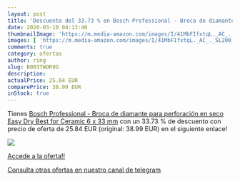 ```yaml
---
layout: post
title: 'Descuento del 33.73 % en Bosch Professional - Broca de diamante p'
date: 2020-03-10 04:13:40
thumbnailImage: 'https://m.media-amazon.com/images/I/41MbFIfxtqL._AC_._SL200_.jpg'
images: [ 'https://m.media-amazon.com/images/I/41MbFIfxtqL._AC_._SL200_.jpg' ]
comments: true
category: ofertas
author: ring
slug: B003TWOR9G
description:
actualPrice: 25.84 EUR
comparePrice: 38.99 EUR
inStock: true
---
```


Tienes [Bosch Professional - Broca de diamante para perforación en seco Easy Dry Best for Ceramic  6 x 33 mm](https://www.amazon.com/dp/B003TWOR9G/?tag=redken08-20) con un 33.73 % de descuento con precio de oferta de 25.84 EUR (original: 38.99 EUR) en el siguiente enlace!

[![](https://m.media-amazon.com/images/I/41MbFIfxtqL._AC_._SL200_.jpg)](https://www.amazon.com/dp/B003TWOR9G/?tag=redken08-20)

[Accede a la oferta!!](https://www.amazon.com/dp/B003TWOR9G/?tag=redken08-20)

[Consulta otras ofertas en nuestro canal de telegram](https://t.me/s/ofertas25)
